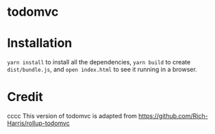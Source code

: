 # todomvc

# Installation

`yarn install` to install all the dependencies, `yarn build` to create `dist/bundle.js`, and `open index.html` to see it running in a browser.


# Credit
cccc
This version of todomvc is adapted from https://github.com/Rich-Harris/rollup-todomvc
